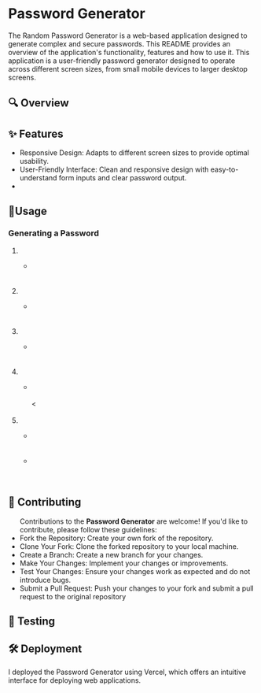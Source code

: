 # Password Generator
The Random Password Generator is a web-based application designed to generate complex and secure passwords. This README provides an overview of the application's functionality, features and how to use it.
This application is a user-friendly password generator designed to operate across different screen sizes, from small mobile devices to larger desktop screens.

## 🔍 Overview


## ✨ Features
<ul>
  <li>Responsive Design: Adapts to different screen sizes to provide optimal usability.</li>
  <li>User-Friendly Interface: Clean and responsive design with easy-to-understand form inputs and clear password output.</li>
  <li></li>
</ul>


## 🚀Usage
### Generating a Password
<ol>
  <li></li>
  <ul>
    <li></li>
    <br>
    
    
  </ul>
  <br>
  <li></li>
  <ul>
    <li></li>
    <br>
   
  </ul>
  <br>
  <li></li>
  <ul>
    <li></li>
    <br>
   
  </ul>
  <br>
  <li></li>
  <ul>
    <li></li>
    <br>
    <
  </ul>
  <br>
   <li></li>
  <ul>
    <li></li>
    <br>
    <br>
    <li></li>
    <br>
   
  </ul>
  <br>
  
</ol>


## 🤝 Contributing
<ul>
  Contributions to the <strong>Password Generator</strong> are welcome! If you'd like to contribute, please follow these guidelines:
  <br>
  <li>
    Fork the Repository: Create your own fork of the repository.
  </li>
  <li>
  Clone Your Fork: Clone the forked repository to your local machine.
  </li>
  <li>
  Create a Branch: Create a new branch for your changes.
  </li>
  <li>
  Make Your Changes: Implement your changes or improvements.
  </li>
  <li>
  Test Your Changes: Ensure your changes work as expected and do not introduce bugs.
  </li>
  <li>
  Submit a Pull Request: Push your changes to your fork and submit a pull request to the original repository
  </li>
</ul>

## 🧪 Testing

## 🛠️ Deployment
I deployed the Password Generator using Vercel, which offers an intuitive interface for deploying web applications.


